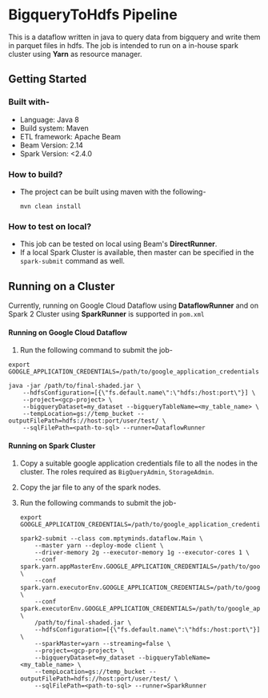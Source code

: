 # BigqueryToHdfs Pipeline

This is a dataflow written in java to query data from bigquery and write them in parquet files in hdfs.
The job is intended to run on a in-house spark cluster using **Yarn** as resource manager.

## Getting Started

### Built with-

- Language: Java 8
- Build system: Maven
- ETL framework: Apache Beam
- Beam Version: 2.14
- Spark Version: <2.4.0

### How to build?

- The project can be built using maven with the following-

    `mvn clean install`
    
### How to test on local?

- This job can be tested on local using Beam's **DirectRunner**.
- If a local Spark Cluster is available, then master can be specified in 
the `spark-submit` command as well.

## Running on a Cluster

Currently, running on Google Cloud Dataflow using **DataflowRunner** and 
on Spark 2 Cluster using **SparkRunner** is supported in `pom.xml`

#### Running on Google Cloud Dataflow

1. Run the following command to submit the job-

```
export GOOGLE_APPLICATION_CREDENTIALS=/path/to/google_application_credentials

java -jar /path/to/final-shaded.jar \
    --hdfsConfiguration=[{\"fs.default.name\":\"hdfs:/host:port\"}] \
    --project=<gcp-project> \
    --bigqueryDataset=my_dataset --bigqueryTableName=<my_table_name> \
    --tempLocation=gs://temp_bucket --outputFilePath=hdfs://host:port/user/test/ \
    --sqlFilePath=<path-to-sql> --runner=DataflowRunner
```
#### Running on Spark Cluster

1. Copy a suitable google application credentials file to all the nodes in the cluster.
The roles required as `BigQueryAdmin`, `StorageAdmin`.
2. Copy the jar file to any of the spark nodes.
3. Run the following commands to submit the job-

    ```
    export GOOGLE_APPLICATION_CREDENTIALS=/path/to/google_application_credentials
    
    spark2-submit --class com.mptyminds.dataflow.Main \
        --master yarn --deploy-mode client \
        --driver-memory 2g --executor-memory 1g --executor-cores 1 \
        --conf spark.yarn.appMasterEnv.GOOGLE_APPLICATION_CREDENTIALS=/path/to/google_application_credentials.json \
        --conf spark.yarn.executorEnv.GOOGLE_APPLICATION_CREDENTIALS=/path/to/google_application_credentials.json \
        --conf spark.executorEnv.GOOGLE_APPLICATION_CREDENTIALS=/path/to/google_application_credentials.json \
        /path/to/final-shaded.jar \
        --hdfsConfiguration=[{\"fs.default.name\":\"hdfs:/host:port\"}] \
        --sparkMaster=yarn --streaming=false \
        --project=<gcp-project> \
        --bigqueryDataset=my_dataset --bigqueryTableName=<my_table_name> \
        --tempLocation=gs://temp_bucket --outputFilePath=hdfs://host:port/user/test/ \
        --sqlFilePath=<path-to-sql> --runner=SparkRunner
    ```